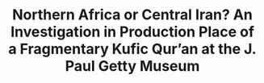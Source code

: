 ---
title: "Northern Africa or Central Iran? An Investigation in Production Place of a Fragmentary Kufic Qurʼan at the J. Paul Getty Museum"
short_title: 
layout: "page"
order: 10
contributor: 
---